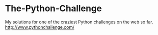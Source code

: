 # The-Python-Challenge
My solutions for one of the craziest Python challenges on the web so far.
http://www.pythonchallenge.com/
